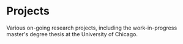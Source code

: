 # Projects
Various on-going research projects, including the work-in-progress master's degree thesis at the University of Chicago.
